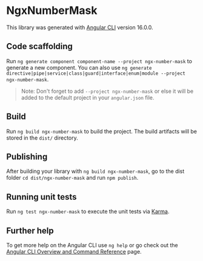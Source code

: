 # NgxNumberMask

This library was generated with [Angular CLI](https://github.com/angular/angular-cli) version 16.0.0.

## Code scaffolding

Run `ng generate component component-name --project ngx-number-mask` to generate a new component. You can also use `ng generate directive|pipe|service|class|guard|interface|enum|module --project ngx-number-mask`.
> Note: Don't forget to add `--project ngx-number-mask` or else it will be added to the default project in your `angular.json` file. 

## Build

Run `ng build ngx-number-mask` to build the project. The build artifacts will be stored in the `dist/` directory.

## Publishing

After building your library with `ng build ngx-number-mask`, go to the dist folder `cd dist/ngx-number-mask` and run `npm publish`.

## Running unit tests

Run `ng test ngx-number-mask` to execute the unit tests via [Karma](https://karma-runner.github.io).

## Further help

To get more help on the Angular CLI use `ng help` or go check out the [Angular CLI Overview and Command Reference](https://angular.io/cli) page.
